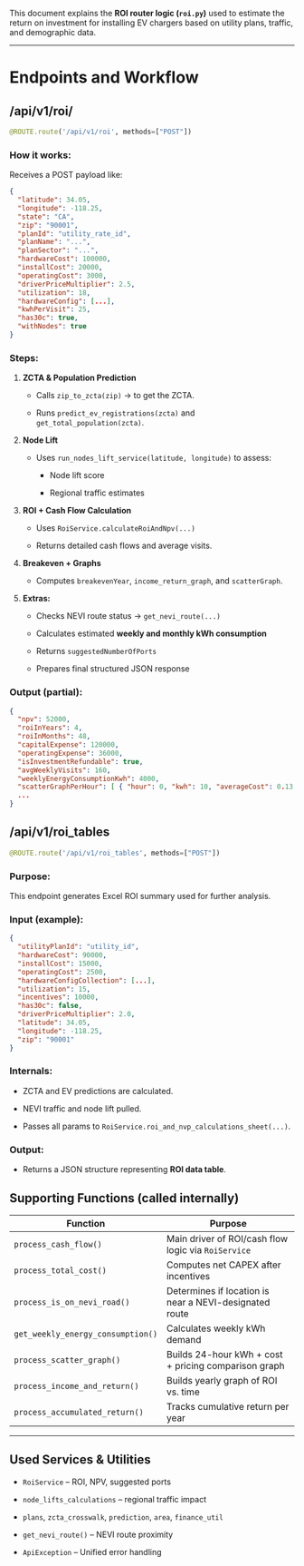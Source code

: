 
This document explains the **ROI router logic (`roi.py`)** used to estimate the return on investment for installing EV chargers based on utility plans, traffic, and demographic data.

---

# Endpoints and Workflow

## /api/v1/roi/

```python
@ROUTE.route('/api/v1/roi', methods=["POST"])
```

### How it works:

Receives a POST payload like:

```json
{
  "latitude": 34.05,
  "longitude": -118.25,
  "state": "CA",
  "zip": "90001",
  "planId": "utility_rate_id",
  "planName": "...",
  "planSector": "...",
  "hardwareCost": 100000,
  "installCost": 20000,
  "operatingCost": 3000,
  "driverPriceMultiplier": 2.5,
  "utilization": 18,
  "hardwareConfig": [...],
  "kwhPerVisit": 25,
  "has30c": true,
  "withNodes": true
}
```

### Steps:

1. **ZCTA & Population Prediction**
    
    - Calls `zip_to_zcta(zip)` → to get the ZCTA.
    
    - Runs `predict_ev_registrations(zcta)` and `get_total_population(zcta)`.
    
2. **Node Lift**
    
    - Uses `run_nodes_lift_service(latitude, longitude)` to assess:
        
        - Node lift score
        
        - Regional traffic estimates
        
3. **ROI + Cash Flow Calculation**
    
    - Uses `RoiService.calculateRoiAndNpv(...)`
    
    - Returns detailed cash flows and average visits.
    
4. **Breakeven + Graphs**
    
    - Computes `breakevenYear`, `income_return_graph`, and `scatterGraph`.
    
5. **Extras:**
    
    - Checks NEVI route status → `get_nevi_route(...)`
    
    - Calculates estimated **weekly and monthly kWh consumption**
    
    - Returns `suggestedNumberOfPorts`
    
    - Prepares final structured JSON response

### Output (partial):

```json
{
  "npv": 52000,
  "roiInYears": 4,
  "roiInMonths": 48,
  "capitalExpense": 120000,
  "operatingExpense": 36000,
  "isInvestmentRefundable": true,
  "avgWeeklyVisits": 160,
  "weeklyEnergyConsumptionKwh": 4000,
  "scatterGraphPerHour": [ { "hour": 0, "kwh": 10, "averageCost": 0.13, ... } ],
  ...
}
```

## /api/v1/roi_tables

```python
@ROUTE.route('/api/v1/roi_tables', methods=["POST"])
```

### Purpose:

This endpoint generates Excel ROI summary used for further analysis.

### Input (example):

```json
{
  "utilityPlanId": "utility_id",
  "hardwareCost": 90000,
  "installCost": 15000,
  "operatingCost": 2500,
  "hardwareConfigCollection": [...],
  "utilization": 15,
  "incentives": 10000,
  "has30c": false,
  "driverPriceMultiplier": 2.0,
  "latitude": 34.05,
  "longitude": -118.25,
  "zip": "90001"
}
```

### Internals:

- ZCTA and EV predictions are calculated.

- NEVI traffic and node lift pulled.

- Passes all params to `RoiService.roi_and_nvp_calculations_sheet(...)`.

### Output:

- Returns a JSON structure representing **ROI data table**.

## Supporting Functions (called internally)

|Function|Purpose|
|---|---|
|`process_cash_flow()`|Main driver of ROI/cash flow logic via `RoiService`|
|`process_total_cost()`|Computes net CAPEX after incentives|
|`process_is_on_nevi_road()`|Determines if location is near a NEVI-designated route|
|`get_weekly_energy_consumption()`|Calculates weekly kWh demand|
|`process_scatter_graph()`|Builds 24-hour kWh + cost + pricing comparison graph|
|`process_income_and_return()`|Builds yearly graph of ROI vs. time|
|`process_accumulated_return()`|Tracks cumulative return per year|

---

## Used Services & Utilities

- `RoiService` – ROI, NPV, suggested ports

- `node_lifts_calculations` – regional traffic impact

- `plans`, `zcta_crosswalk`, `prediction`, `area`, `finance_util`

- `get_nevi_route()` – NEVI route proximity

- `ApiException` – Unified error handling